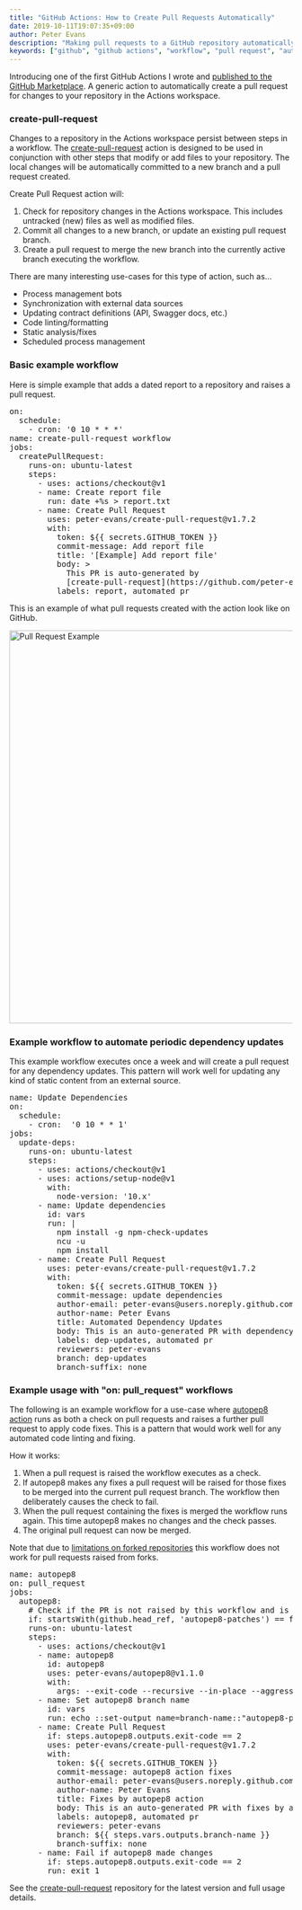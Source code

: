 ```yaml
---
title: "GitHub Actions: How to Create Pull Requests Automatically"
date: 2019-10-11T19:07:35+09:00
author: Peter Evans
description: "Making pull requests to a GitHub repository automatically with GitHub Actions"
keywords: ["github", "github actions", "workflow", "pull request", "automation", "ci", "bot"]
---
```


Introducing one of the first GitHub Actions I wrote and [published to the GitHub Marketplace](https://github.com/marketplace/actions/create-pull-request). A generic action to automatically create a pull request for changes to your repository in the Actions workspace.

### create-pull-request

Changes to a repository in the Actions workspace persist between steps in a workflow.
The [create-pull-request](https://github.com/peter-evans/create-pull-request) action is designed to be used in conjunction with other steps that modify or add files to your repository.
The local changes will be automatically committed to a new branch and a pull request created.

Create Pull Request action will:

1. Check for repository changes in the Actions workspace. This includes untracked (new) files as well as modified files.
2. Commit all changes to a new branch, or update an existing pull request branch.
3. Create a pull request to merge the new branch into the currently active branch executing the workflow.

There are many interesting use-cases for this type of action, such as...

- Process management bots
- Synchronization with external data sources
- Updating contract definitions (API, Swagger docs, etc.)
- Code linting/formatting
- Static analysis/fixes
- Scheduled process management

### Basic example workflow

Here is simple example that adds a dated report to a repository and raises a pull request.

<div class="highlight highlight-source-yaml"><pre><span class="pl-ent">on</span>:
  <span class="pl-ent">schedule</span>:
    - <span class="pl-ent">cron</span>: <span class="pl-s"><span class="pl-pds">'</span>0 10 * * *<span class="pl-pds">'</span></span>
<span class="pl-ent">name</span>: <span class="pl-s">create-pull-request workflow</span>
<span class="pl-ent">jobs</span>:
  <span class="pl-ent">createPullRequest</span>:
    <span class="pl-ent">runs-on</span>: <span class="pl-s">ubuntu-latest</span>
    <span class="pl-ent">steps</span>:
      - <span class="pl-ent">uses</span>: <span class="pl-s">actions/checkout@v1</span>
      - <span class="pl-ent">name</span>: <span class="pl-s">Create report file</span>
        <span class="pl-ent">run</span>: <span class="pl-s">date +%s &gt; report.txt</span>
      - <span class="pl-ent">name</span>: <span class="pl-s">Create Pull Request</span>
        <span class="pl-ent">uses</span>: <span class="pl-s">peter-evans/create-pull-request@v1.7.2</span>
        <span class="pl-ent">with</span>:
          <span class="pl-ent">token</span>: <span class="pl-s">${{ secrets.GITHUB_TOKEN }}</span>
          <span class="pl-ent">commit-message</span>: <span class="pl-s">Add report file</span>
          <span class="pl-ent">title</span>: <span class="pl-s"><span class="pl-pds">'</span>[Example] Add report file<span class="pl-pds">'</span></span>
          <span class="pl-ent">body</span>: <span class="pl-s">&gt;</span>
<span class="pl-s">            This PR is auto-generated by </span>
<span class="pl-s">            [create-pull-request](https://github.com/peter-evans/create-pull-request).</span>
<span class="pl-s"></span>          <span class="pl-ent">labels</span>: <span class="pl-s">report, automated pr</span></pre></div>

This is an example of what pull requests created with the action look like on GitHub.

<img src="/img/pull-request-example.png" alt="Pull Request Example" width="700">

### Example workflow to automate periodic dependency updates

This example workflow executes once a week and will create a pull request for any dependency updates. This pattern will work well for updating any kind of static content from an external source.

<div class="highlight highlight-source-yaml"><pre><span class="pl-ent">name</span>: <span class="pl-s">Update Dependencies</span>
<span class="pl-ent">on</span>:
  <span class="pl-ent">schedule</span>:
    - <span class="pl-ent">cron</span>:  <span class="pl-s"><span class="pl-pds">'</span>0 10 * * 1<span class="pl-pds">'</span></span>
<span class="pl-ent">jobs</span>:
  <span class="pl-ent">update-deps</span>:
    <span class="pl-ent">runs-on</span>: <span class="pl-s">ubuntu-latest</span>
    <span class="pl-ent">steps</span>:
      - <span class="pl-ent">uses</span>: <span class="pl-s">actions/checkout@v1</span>
      - <span class="pl-ent">uses</span>: <span class="pl-s">actions/setup-node@v1</span>
        <span class="pl-ent">with</span>:
          <span class="pl-ent">node-version</span>: <span class="pl-s"><span class="pl-pds">'</span>10.x<span class="pl-pds">'</span></span>
      - <span class="pl-ent">name</span>: <span class="pl-s">Update dependencies</span>
        <span class="pl-ent">id</span>: <span class="pl-s">vars</span>
        <span class="pl-ent">run</span>: <span class="pl-s">|</span>
<span class="pl-s">          npm install -g npm-check-updates</span>
<span class="pl-s">          ncu -u</span>
<span class="pl-s">          npm install</span>
<span class="pl-s"></span>      - <span class="pl-ent">name</span>: <span class="pl-s">Create Pull Request</span>
        <span class="pl-ent">uses</span>: <span class="pl-s">peter-evans/create-pull-request@v1.7.2</span>
        <span class="pl-ent">with</span>:
          <span class="pl-ent">token</span>: <span class="pl-s">${{ secrets.GITHUB_TOKEN }}</span>
          <span class="pl-ent">commit-message</span>: <span class="pl-s">update dependencies</span>
          <span class="pl-ent">author-email</span>: <span class="pl-s">peter-evans@users.noreply.github.com</span>
          <span class="pl-ent">author-name</span>: <span class="pl-s">Peter Evans</span>
          <span class="pl-ent">title</span>: <span class="pl-s">Automated Dependency Updates</span>
          <span class="pl-ent">body</span>: <span class="pl-s">This is an auto-generated PR with dependency updates.</span>
          <span class="pl-ent">labels</span>: <span class="pl-s">dep-updates, automated pr</span>
          <span class="pl-ent">reviewers</span>: <span class="pl-s">peter-evans</span>
          <span class="pl-ent">branch</span>: <span class="pl-s">dep-updates</span>
          <span class="pl-ent">branch-suffix</span>: <span class="pl-s">none</span></pre></div>

### Example usage with "on: pull_request" workflows

The following is an example workflow for a use-case where [autopep8 action](https://github.com/peter-evans/autopep8) runs as both a check on pull requests and raises a further pull request to apply code fixes. This is a pattern that would work well for any automated code linting and fixing.

How it works:

1. When a pull request is raised the workflow executes as a check.
2. If autopep8 makes any fixes a pull request will be raised for those fixes to be merged into the current pull request branch. The workflow then deliberately causes the check to fail.
3. When the pull request containing the fixes is merged the workflow runs again. This time autopep8 makes no changes and the check passes.
4. The original pull request can now be merged.

Note that due to [limitations on forked repositories](https://help.github.com/en/actions/automating-your-workflow-with-github-actions/authenticating-with-the-github_token#permissions-for-the-github_token) this workflow does not work for pull requests raised from forks.

<div class="highlight highlight-source-yaml"><pre><span class="pl-ent">name</span>: <span class="pl-s">autopep8</span>
<span class="pl-ent">on</span>: <span class="pl-s">pull_request</span>
<span class="pl-ent">jobs</span>:
  <span class="pl-ent">autopep8</span>:
    <span class="pl-c"><span class="pl-c">#</span> Check if the PR is not raised by this workflow and is not from a fork</span>
    <span class="pl-ent">if</span>: <span class="pl-s">startsWith(github.head_ref, 'autopep8-patches') == false && github.event.pull_request.head.repo.full_name == github.repository</span>
    <span class="pl-ent">runs-on</span>: <span class="pl-s">ubuntu-latest</span>
    <span class="pl-ent">steps</span>:
      - <span class="pl-ent">uses</span>: <span class="pl-s">actions/checkout@v1</span>
      - <span class="pl-ent">name</span>: <span class="pl-s">autopep8</span>
        <span class="pl-ent">id</span>: <span class="pl-s">autopep8</span>
        <span class="pl-ent">uses</span>: <span class="pl-s">peter-evans/autopep8@v1.1.0</span>
        <span class="pl-ent">with</span>:
          <span class="pl-ent">args</span>: <span class="pl-s">--exit-code --recursive --in-place --aggressive --aggressive .</span>
      - <span class="pl-ent">name</span>: <span class="pl-s">Set autopep8 branch name</span>
        <span class="pl-ent">id</span>: <span class="pl-s">vars</span>
        <span class="pl-ent">run</span>: <span class="pl-s">echo ::set-output name=branch-name::"autopep8-patches/$GITHUB_HEAD_REF"</span>
      - <span class="pl-ent">name</span>: <span class="pl-s">Create Pull Request</span>
        <span class="pl-ent">if</span>: <span class="pl-s">steps.autopep8.outputs.exit-code == 2</span>
        <span class="pl-ent">uses</span>: <span class="pl-s">peter-evans/create-pull-request@v1.7.2</span>
        <span class="pl-ent">with</span>:
          <span class="pl-ent">token</span>: <span class="pl-s">${{ secrets.GITHUB_TOKEN }}</span>
          <span class="pl-ent">commit-message</span>: <span class="pl-s">autopep8 action fixes</span>
          <span class="pl-ent">author-email</span>: <span class="pl-s">peter-evans@users.noreply.github.com</span>
          <span class="pl-ent">author-name</span>: <span class="pl-s">Peter Evans</span>
          <span class="pl-ent">title</span>: <span class="pl-s">Fixes by autopep8 action</span>
          <span class="pl-ent">body</span>: <span class="pl-s">This is an auto-generated PR with fixes by autopep8.</span>
          <span class="pl-ent">labels</span>: <span class="pl-s">autopep8, automated pr</span>
          <span class="pl-ent">reviewers</span>: <span class="pl-s">peter-evans</span>
          <span class="pl-ent">branch</span>: <span class="pl-s">${{ steps.vars.outputs.branch-name }}</span>
          <span class="pl-ent">branch-suffix</span>: <span class="pl-s">none</span>
      - <span class="pl-ent">name</span>: <span class="pl-s">Fail if autopep8 made changes</span>
        <span class="pl-ent">if</span>: <span class="pl-s">steps.autopep8.outputs.exit-code == 2</span>
        <span class="pl-ent">run</span>: <span class="pl-s">exit 1</span></pre></div>

See the [create-pull-request](https://github.com/peter-evans/create-pull-request) repository for the latest version and full usage details.
